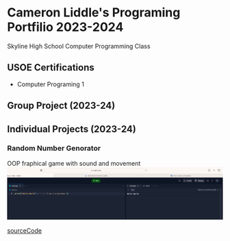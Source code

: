 # Cameron Liddle's Programing Portfilio 2023-2024
Skyline High School Computer Programming Class

## USOE Certifications
* Computer Programing 1

## Group Project (2023-24)


## Individual Projects (2023-24)

### Random Number Genorator
OOP fraphical game with sound and movement
![GamePlay](https://github.com/9702029/programingportfolio/blob/main/images/Hello%20World.png?raw=true)

[sourceCode]([https://github.com/9702029/programingportfolio/blob/main/src/main-2.py.zip](https://github.com/9702029/programingportfolio/blob/main/src/main-3.py)https://github.com/9702029/programingportfolio/blob/main/src/main-3.py)
